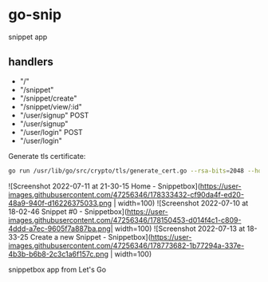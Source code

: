 # go-snip

snippet app

## handlers

- "/"
- "/snippet"
- "/snippet/create"
-	"/snippet/view/:id"
- "/user/signup" POST
-	"/user/signup"
- "/user/login" POST
-	"/user/login"

Generate tls certificate:

```bash
go run /usr/lib/go/src/crypto/tls/generate_cert.go --rsa-bits=2048 --host=localhost
```

![Screenshot 2022-07-11 at 21-30-15 Home - Snippetbox](https://user-images.githubusercontent.com/47256346/178333432-cf90da4f-ed20-48a9-940f-d16226375033.png | width=100)
![Screenshot 2022-07-10 at 18-02-46 Snippet #0 - Snippetbox](https://user-images.githubusercontent.com/47256346/178150453-d014f4c1-c809-4ddd-a7ec-9605f7a887ba.png| width=100)
![Screenshot 2022-07-13 at 18-33-25 Create a new Snippet - Snippetbox](https://user-images.githubusercontent.com/47256346/178773682-1b77294a-337e-4b3b-b6b8-2c3c1a6f157c.png | width=100)


snippetbox app from Let's Go
